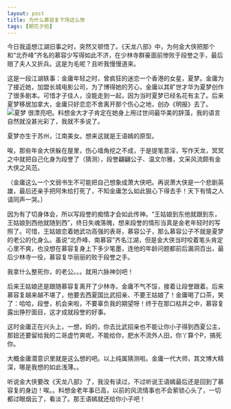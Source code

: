 ```yaml
---
layout: post
title: 为什么慕容复下场这么惨
tags: [朝花夕拾]
---
```


今日我遥想江湖旧事之时，突然又顿悟了。《天龙八部》中，为何金大侠把那个和“北乔峰”齐名的慕容少写得如此不济，在少林寺群豪面前惨败于段誉之手，最后赔了夫人又折兵。这是为毛呢？且听我慢慢道来。

这是一段江湖轶事：金庸年轻之时，曾疯狂的迷恋一个香港的女星，夏梦。金庸为了接近她，加盟长城电影公司，为了博得她的芳心，金庸以其旷世才华为夏梦创作了很多剧本。可惜才子佳人，没能走到一起，因为当时夏梦已经名花有主了。后来夏梦移居加拿大，金庸只好恋恋不舍离开那个伤心之地，创办《明报》去了。
![夏梦](http://fmn.xnimg.cn/fmn043/20100702/1750/b_large_Mi2N_05c8000189812d14.jpg) 
很漂亮吧。料想金大才子肯定在她身上用过世间最华美的辞藻，我的语言自然就没甚光彩了，我就不多说了。

夏梦亦生于苏州，江南美女。想来这就是王语嫣的原型。

唉，那些年金大侠躲在屋里，伤心墙角挖之不成，于是提笔意淫，写作天龙，冥冥之中就把自己化身为段誉了（猜测），段誉翩翩公子、温文尔雅，文采风流颇有金大侠之风范。

（金庸这么一个文弱书生不可能把自己想象成萧大侠吧。再说萧大侠是一个悲剧英雄，最后还亲手把阿朱给打死了，不知金庸怎么如此狠心下得去手！天下有情之人请同声一哭。）

因为有了切身体会，所以写段誉的痴情才会如此传神。“王姑娘到东他就跟到东，王姑娘到西他就随到西”，终日失魂落魄，想来段誉的情形当真是金老年轻时的写照了。可惜，王姑娘恋着她武功高强的表哥，慕容公子，那么慕容公子不就是夏梦的老公的化身么。虽说“北乔峰、南慕容”齐名江湖，但是金大侠当时咬着笔头肯定心里不爽，也没想在慕容复身上下多少笔墨，连他的年龄问题都前后漏洞百出，最后少林寺一役，慕容复华丽丽的败于段誉之手。

我拿什么整死你，的老公。。。就用六脉神剑吧！

后来王姑娘还是跟随慕容复离开了少林寺。金庸不气不馁，接着让段誉跟着。后来慕容复越来越不堪了，他要去西夏国比武招亲、不要王姑娘了！金庸喝了口茶，笑了：哈哈，段誉，机会来啦，不要辜负我的期望呀！终于在那口枯井之中，慕容复露出狰狞面目，这才成就段誉的好事。

这时金庸正在兴头上，一想，妈的，你去比武招亲也不能让你小子得到西夏公主，那妞还要留给我的二哥虚竹爽呢，不能给你，肥水不流外人田，你丫算个P，搞死你。

大概金庸潜意识里就是这么想的吧。以上纯属猜测啦。金庸一代大师，其文博大精深，哪是我想的如此浅薄。。

听说金大侠要改《天龙八部》了，我没有读过，不过听说王语嫣最后还是回到了慕容复的身边！唉。。料想金老年事已高，以前的风流情事也不会萦锁心头了，一切都过眼烟云了，看淡了。那王语嫣就还给你小子吧！
